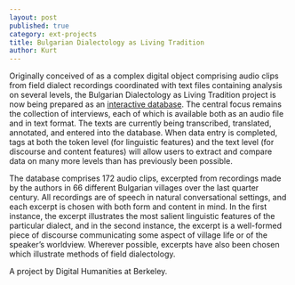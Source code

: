 ```yaml
---
layout: post
published: true
category: ext-projects
title: Bulgarian Dialectology as Living Tradition
author: Kurt
---
```

Originally conceived of as a complex digital object comprising audio clips from field dialect recordings coordinated with text files containing analysis on several levels, the Bulgarian Dialectology as Living Tradition project is now being prepared as an [interactive database](http://bulgariandialectology.org). The central focus remains the collection of interviews, each of which is available both as an audio file and in text format. The texts are currently being transcribed, translated, annotated, and entered into the database. When data entry is completed, tags at both the token level (for linguistic features) and the text level (for discourse and content features) will allow users to extract and compare data on many more levels than has previously been possible.

The database comprises 172 audio clips, excerpted from recordings made by the authors in 66 different Bulgarian villages over the last quarter century. All recordings are of speech in natural conversational settings, and each excerpt is chosen with both form and content in mind. In the first instance, the excerpt illustrates the most salient linguistic features of the particular dialect, and in the second instance, the excerpt is a well-formed piece of discourse communicating some aspect of village life or of the speaker’s worldview. Wherever possible, excerpts have also been chosen which illustrate methods of field dialectology.

A project by Digital Humanities at Berkeley.
